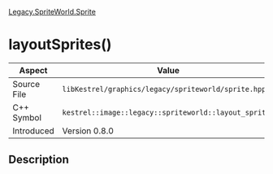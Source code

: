 [Legacy.SpriteWorld.Sprite](index)
# layoutSprites()
| Aspect | Value |
| --- | --- |
| Source File | `libKestrel/graphics/legacy/spriteworld/sprite.hpp` |
| C++ Symbol | `kestrel::image::legacy::spriteworld::layout_sprites` |
| Introduced | Version 0.8.0 |
## Description

